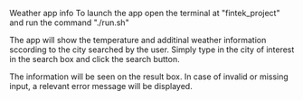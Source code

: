 Weather app info
To launch the app open the terminal at "fintek_project" and run the command "./run.sh"

The app will show the temperature and additinal weather information sccording to the city searched by the user.
Simply type in the city of interest in the search box and click the search button.

The information will be seen on the result box. In case of invalid or missing input,
a relevant error message will be displayed.
